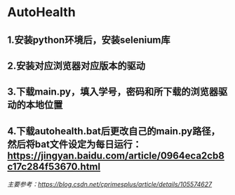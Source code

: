 # AutoHealth
## 1.安装python环境后，安装selenium库
## 2.安装对应浏览器对应版本的驱动
## 3.下载main.py，填入学号，密码和所下载的浏览器驱动的本地位置
## 4.下载autohealth.bat后更改自己的main.py路径，然后将bat文件设定为每日运行：https://jingyan.baidu.com/article/0964eca2cb8c17c284f53670.html





*主要参考：https://blog.csdn.net/cprimesplus/article/details/105574627*
